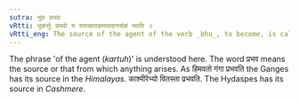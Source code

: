 ```yaml
---
sutra: भुवः प्रभवः
vRtti: भूकर्त्तुः प्रभवो य स्तत्कारकमपादानसंज्ञं भवति ॥
vRtti_eng: The source of the agent of the verb _bhu_, to become, is called _Apadana_.
---
```

The phrase 'of the agent (_kartuh_)' is understood here. The word प्रभव means the source or that from which anything arises. As हिमवतो गंगा प्रभवति the Ganges has its source in the _Himalayas_. काश्मीरेभ्यो वितस्ता प्रभवति. The Hydaspes has its source in _Cashmere_.

